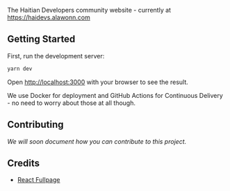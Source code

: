 The Haitian Developers community website - currently at https://haidevs.alawonn.com

## Getting Started

First, run the development server:

```bash
yarn dev
```

Open [http://localhost:3000](http://localhost:3000) with your browser to see the result.

We use Docker for deployment and GitHub Actions for Continuous Delivery - no need to worry about those at all though.

## Contributing

*We will soon document how you can contribute to this project.*

## Credits

- [React Fullpage](https://alvarotrigo.com/react-fullpage/)
